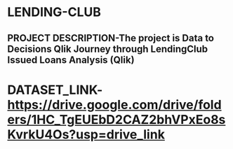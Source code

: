 # LENDING-CLUB
## PROJECT DESCRIPTION-The project is Data to Decisions Qlik Journey through LendingClub Issued Loans Analysis (Qlik) 
# DATASET_LINK- https://drive.google.com/drive/folders/1HC_TgEUEbD2CAZ2bhVPxEo8sKvrkU4Os?usp=drive_link
